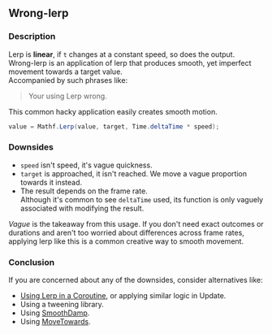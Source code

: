 ## Wrong-lerp
### Description
Lerp is **linear**, if `t` changes at a constant speed, so does the output.  
Wrong-lerp is an application of lerp that produces smooth, yet imperfect movement towards a target value.  
Accompanied by such phrases like:
> Your using Lerp wrong.  

This common hacky application easily creates smooth motion.  

```csharp
value = Mathf.Lerp(value, target, Time.deltaTime * speed);
```

### Downsides
- `speed` isn't speed, it's vague quickness.
- `target` is approached, it isn't reached. We move a vague proportion towards it instead.
- The result depends on the frame rate.  
    Although it's common to see `deltaTime` used, its function is only vaguely associated with modifying the result.  

*Vague* is the takeaway from this usage. If you don't need exact outcomes or durations and aren't too worried about differences across frame rates, applying lerp like this is a common creative way to smooth movement.  

### Conclusion

If you are concerned about any of the downsides, consider alternatives like:
- [Using Lerp in a Coroutine](Coroutines.md), or applying similar logic in Update.
- Using a tweening library.
- Using [SmoothDamp](https://docs.unity3d.com/ScriptReference/Mathf.SmoothDamp.html).
- Using [MoveTowards](https://docs.unity3d.com/ScriptReference/Vector3.MoveTowards.html).
